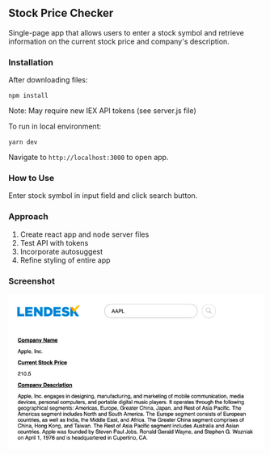 ## Stock Price Checker

Single-page app that allows users to enter a stock symbol and retrieve information on the current stock price and company's description.

### Installation

After downloading files:
```
npm install
```

Note: May require new IEX API tokens (see server.js file)

To run in local environment:
```
yarn dev
```

Navigate to ```http://localhost:3000``` to open app.

### How to Use

Enter stock symbol in input field and click search button.

### Approach
1. Create react app and node server files
2. Test API with tokens
3. Incorporate autosuggest
4. Refine styling of entire app

### Screenshot

!["Sample Screenshot"](https://github.com/michael-38/stock-price-checker/blob/master/docs/sample_screenshot.png)

